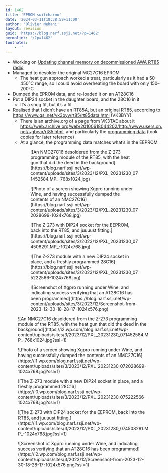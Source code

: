 ```yaml
---
id: 1462
title: 'EPROM switcharoo'
date: '2024-03-11T18:38:59+11:00'
author: 'Olivier Mehani'
layout: revision
guid: 'https://blog.narf.ssji.net/?p=1462'
permalink: '/?p=1462'
footnotes:
    - ''
---
```


- Working on [Updating channel memory on decommissioned AWA RT85 radio](https://blog.narf.ssji.net/2023/11/25/updating-channel-memory-awa-rt85-ham-radio/)
- Managed to desolder the original MC27C16 EPROM 
    - The heat gun approach worked a treat, particularly as it had a 50-450°C range, so I could avoid overheating the board with only 150–200°C
- Dumped the EPROM data, and re-loaded it on an AT28C16
- Put a DIP24 socket in the daughter board, and the 28C16 in it 
    - It’s a snug fit, but it’s a fit
- Realised that I didn’t have an RT85A, but an original RT85, according to <https://www.qsl.net/vk3byy/rt85/rt85data.html> (VK3BYY) 
    - There is an archive.org of a page from VK3TAE about it <https://web.archive.org/web/20100618044202/http://www.users.on.net/~gbear/rt85.html>, and particularly the [programming data](https://web.archive.org/web/20050615023352/http://keycom.d2.net.au/rt85.pdf) (took copies for later reference)
    - At a glance, the programming data matches what’s in the EEPROM

<figure class="wp-block-gallery has-nested-images columns-default is-cropped wp-block-gallery-108 is-layout-flex wp-block-gallery-is-layout-flex"><figure class="wp-block-image size-large">![An NMC27C16 desoldered from the Z-273 programming module of the RT85, with the heat gun that did the deed in the background](https://blog.narf.ssji.net/wp-content/uploads/sites/3/2023/12/PXL_20231230_071452584.MP_-768x1024.jpg)</figure><figure class="wp-block-image size-large">![Photo of a screen showing Xgpro running under Wine, and having successfully dumped the contents of an NMC27C16](https://blog.narf.ssji.net/wp-content/uploads/sites/3/2023/12/PXL_20231230_072028699-1024x768.jpg)</figure><figure class="wp-block-image size-large">![The Z-273 with DIP24 socket for the EEPROM, back into the RT85, and juuuust fitting.](https://blog.narf.ssji.net/wp-content/uploads/sites/3/2023/12/PXL_20231230_074508291.MP_-1024x768.jpg)</figure><figure class="wp-block-image size-large">![The Z-273 module with a new DIP24 socket in place, and a freshly programmed 28C16](https://blog.narf.ssji.net/wp-content/uploads/sites/3/2023/12/PXL_20231230_075222566-1024x768.jpg)</figure><figure class="wp-block-image size-large">![Screenshot of Xgpro running under Wine, and indicating success verifying that an AT28C16 has been programmed](https://blog.narf.ssji.net/wp-content/uploads/sites/3/2023/12/Screenshot-from-2023-12-30-18-28-17-1024x576.png)</figure></figure><div class="wp-block-jetpack-tiled-gallery aligncenter is-style-rectangular"><div class="tiled-gallery__gallery"><div class="tiled-gallery__row"><div class="tiled-gallery__col" style="flex-basis:62.97322%"><figure class="tiled-gallery__item">![An NMC27C16 desoldered from the Z-273 programming module of the RT85, with the heat gun that did the deed in the background](https://i2.wp.com/blog.narf.ssji.net/wp-content/uploads/sites/3/2023/12/PXL_20231230_071452584.MP_-768x1024.jpg?ssl=1)</figure></div><div class="tiled-gallery__col" style="flex-basis:37.02678%"><figure class="tiled-gallery__item">![Photo of a screen showing Xgpro running under Wine, and having successfully dumped the contents of an NMC27C16](https://i1.wp.com/blog.narf.ssji.net/wp-content/uploads/sites/3/2023/12/PXL_20231230_072028699-1024x768.jpg?ssl=1)</figure><figure class="tiled-gallery__item">![The Z-273 module with a new DIP24 socket in place, and a freshly programmed 28C16](https://i0.wp.com/blog.narf.ssji.net/wp-content/uploads/sites/3/2023/12/PXL_20231230_075222566-1024x768.jpg?ssl=1)</figure><figure class="tiled-gallery__item">![The Z-273 with DIP24 socket for the EEPROM, back into the RT85, and juuuust fitting.](https://i1.wp.com/blog.narf.ssji.net/wp-content/uploads/sites/3/2023/12/PXL_20231230_074508291.MP_-1024x768.jpg?ssl=1)</figure></div></div><div class="tiled-gallery__row"><div class="tiled-gallery__col" style="flex-basis:100.00000%"><figure class="tiled-gallery__item">![Screenshot of Xgpro running under Wine, and indicating success verifying that an AT28C16 has been programmed](https://i2.wp.com/blog.narf.ssji.net/wp-content/uploads/sites/3/2023/12/Screenshot-from-2023-12-30-18-28-17-1024x576.png?ssl=1)</figure></div></div></div></div>